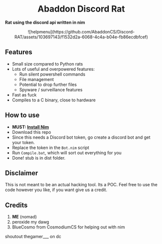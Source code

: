 <h1 align=center>Abaddon Discord Rat</h1>

**Rat using the discord api written in nim** 

<p align=center>
   ![helpmenu](https://github.com/AbaddonCS/Discord-RAT/assets/103697143/f1532d2a-6068-4c4a-b04e-fb86ecdbfcef)
</p>

## Features
- Small size compared to Python rats
- Lots of useful and overpowered features:
    - Run silent powershell commands
    - File management
    - Potential to drop further files
    - Spyware / surveillance features
- Fast as fuck
- Compiles to a C binary, close to hardware

## How to use
- **MUST: [Install Nim](https://nim-lang.org/install.html)**
- Download this repo
- Since this needs a Discord bot token, go create a discord bot and get your token.
- Replace the token in the `Bot.nim` script
- Run `Compile.bat`, which will sort out everything for you
- Done! stub is in dist folder. 

## Disclaimer

This is not meant to be an actual hacking tool. Its a POC. Feel free to use the code however you like, if you want give us a credit.

## Credits
1) **ME** (nomad)
2) peroxide my dawg
3) BlueCosmo from CosmodiumCS for helping out with nim

shoutout thegamer___ on dc
